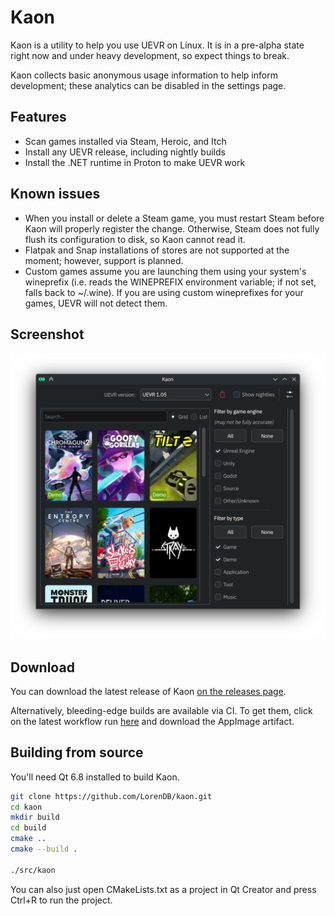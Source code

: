 # Kaon

Kaon is a utility to help you use UEVR on Linux. It is in a pre-alpha state right now
and under heavy development, so expect things to break.

Kaon collects basic anonymous usage information to help inform development; these analytics
can be disabled in the settings page.

## Features

- Scan games installed via Steam, Heroic, and Itch
- Install any UEVR release, including nightly builds
- Install the .NET runtime in Proton to make UEVR work

## Known issues

- When you install or delete a Steam game, you must restart Steam before Kaon will properly register the change.
  Otherwise, Steam does not fully flush its configuration to disk, so Kaon cannot read it.
- Flatpak and Snap installations of stores are not supported at the moment; however, support is planned.
- Custom games assume you are launching them using your system's wineprefix (i.e. reads the WINEPREFIX environment 
  variable; if not set, falls back to ~/.wine). If you are using custom wineprefixes for your games, UEVR will not
  detect them.

## Screenshot

![Screenshot of Kaon](https://github.com/LorenDB/Kaon/blob/master/screenshot.png)

## Download

You can download the latest release of Kaon [on the releases page](https://github.com/LorenDB/kaon/releases/latest).

Alternatively, bleeding-edge builds are available via CI. To get them, click on the latest workflow run
[here](https://github.com/LorenDB/kaon/actions) and download the AppImage artifact.

## Building from source

You'll need Qt 6.8 installed to build Kaon.

``` bash
git clone https://github.com/LorenDB/kaon.git
cd kaon
mkdir build
cd build
cmake ..
cmake --build .

./src/kaon
```

You can also just open CMakeLists.txt as a project in Qt Creator and press Ctrl+R to run the project.
